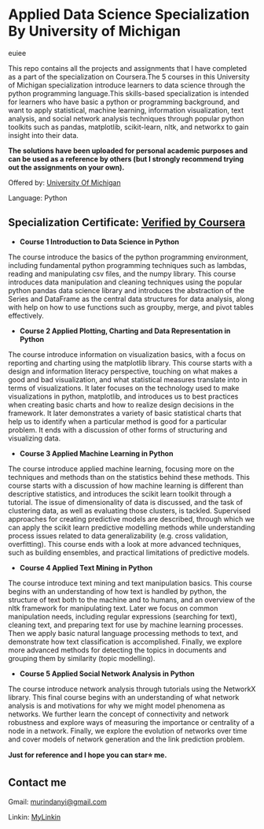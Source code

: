 # Applied Data Science Specialization By University of Michigan

euiee

This repo contains all the projects and assignments that I have completed as a part of the specialization on Coursera.The 5 courses in this University of Michigan specialization introduce learners to data science through the python programming language.This skills-based specialization is intended for learners who have basic a python or programming background, and want to apply statistical, machine learning, information visualization, text analysis, and social network analysis techniques through popular python toolkits such as pandas, matplotlib, scikit-learn, nltk, and networkx to gain insight into their data.

**The solutions have been uploaded for personal academic purposes and can be used as a reference by others (but I strongly recommend trying out the assignments on your own).**

Offered by: [University Of Michigan](https://www.coursera.org/specializations/data-science-python)

Language: Python

## Specialization Certificate:  [Verified by Coursera](https://www.coursera.org/account/accomplishments/specialization/6ZWUQK7N9VBG)

- **Course 1 Introduction to Data Science in Python**

The course introduce the basics of the python programming environment, including fundamental python programming techniques such as lambdas, reading and manipulating csv files, and the numpy library. This course introduces data manipulation and cleaning techniques using the popular python pandas data science library and introduces the abstraction of the Series and DataFrame as the central data structures for data analysis, along with help on how to use functions such as groupby, merge, and pivot tables effectively.

- **Course 2 Applied Plotting, Charting and Data Representation in Python**

The course introduce information on visualization basics, with a focus on reporting and charting using the matplotlib library. This course starts with a design and information literacy perspective, touching on what makes a good and bad visualization, and what statistical measures translate into in terms of visualizations. It later focuses on the technology used to make visualizations in python, matplotlib, and introduces us to best practices when creating basic charts and how to realize design decisions in the framework. It later demonstrates a variety of basic statistical charts that help us to identify when a particular method is good for a particular problem. It ends with a discussion of other forms of structuring and visualizing data.

- **Course 3 Applied Machine Learning in Python**

The course introduce applied machine learning, focusing more on the techniques and methods than on the statistics behind these methods. This course starts with a discussion of how machine learning is different than descriptive statistics, and introduces the scikit learn toolkit through a tutorial. The issue of dimensionality of data is discussed, and the task of clustering data, as well as evaluating those clusters, is tackled. Supervised approaches for creating predictive models are described, through which we can apply the scikit learn predictive modelling methods while understanding process issues related to data generalizability (e.g. cross validation, overfitting). This course ends with a look at more advanced techniques, such as building ensembles, and practical limitations of predictive models.

- **Course 4 Applied Text Mining in Python**

The course introduce text mining and text manipulation basics. This course begins with an understanding of how text is handled by python, the structure of text both to the machine and to humans, and an overview of the nltk framework for manipulating text. Later we focus on common manipulation needs, including regular expressions (searching for text), cleaning text, and preparing text for use by machine learning processes. Then we apply basic natural language processing methods to text, and demonstrate how text classification is accomplished. Finally, we explore more advanced methods for detecting the topics in documents and grouping them by similarity (topic modelling).

- **Course 5 Applied Social Network Analysis in Python**

The course introduce network analysis through tutorials using the NetworkX library. This final course begins with an understanding of what network analysis is and motivations for why we might model phenomena as networks. We further learn the concept of connectivity and network robustness and explore ways of measuring the importance or centrality of a node in a network. Finally, we explore the evolution of networks over time and cover models of network generation and the link prediction problem.

**Just for reference and I hope you can star⭐ me.**
  
  ## Contact me
  
  Gmail: murindanyi@gmail.com
  
  Linkin: [MyLinkin](https://www.linkedin.com/in/murindanyi-sudi-aa8793150/)
